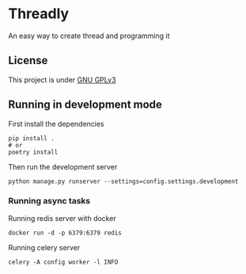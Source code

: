 # Threadly
An easy way to create thread and programming it

## License

This project is under [GNU GPLv3](LICENSE)

## Running in development mode

First install the dependencies

    pip install .
    # or
    poetry install
Then run the development server

    python manage.py runserver --settings=config.settings.development

### Running async tasks
Running redis server with docker

    docker run -d -p 6379:6379 redis

Running celery server

    celery -A config worker -l INFO
